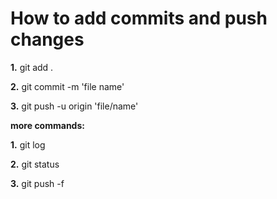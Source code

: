 # How to add commits and push changes

**1.** git add .

**2.** git commit -m 'file name'

**3.** git push -u origin 'file/name'

**more commands:**

**1.** git log

**2.** git status

**3.** git push -f
